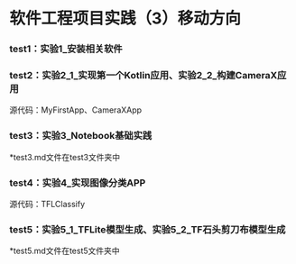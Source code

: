# 软件工程项目实践（3）移动方向
### test1：实验1_安装相关软件
### test2：实验2_1_实现第一个Kotlin应用、实验2_2_构建CameraX应用
源代码：MyFirstApp、CameraXApp
### test3：实验3_Notebook基础实践
*test3.md文件在test3文件夹中
### test4：实验4_实现图像分类APP
源代码：TFLClassify
### test5：实验5_1_TFLite模型生成、实验5_2_TF石头剪刀布模型生成
*test5.md文件在test5文件夹中
